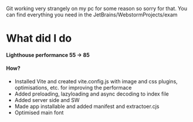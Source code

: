 Git working very strangely on my pc for some reason so sorry for that. You can find everything you need in the JetBrains/WebstormProjects/exam

<h1>What did I do</h1>
<h4>Lighthouse performance 55 -> 85</h4>
<h4>How?</h4>
<ul>
  <li>Installed Vite and created vite.config.js with image and css plugins, optimisations, etc. for improving the performace</li>
  <li>Added preloading, lazyloading and async decoding to index file</li>
  <li>Added server side and SW</li>
  <li>Made app installable and added manifest and extractoer.cjs</li>
  <li>Optimised main font</li>
</ul>
